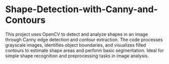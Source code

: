 # Shape-Detection-with-Canny-and-Contours
This project uses OpenCV to detect and analyze shapes in an image through Canny edge detection and contour extraction. The code processes grayscale images, identifies object boundaries, and visualizes filled contours to estimate shape areas and perform basic segmentation. Ideal for simple shape recognition and preprocessing tasks in image analysis.
